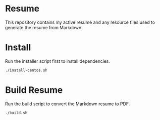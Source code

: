# Resume

This repository contains my active resume and any resource files used to generate the resume from Markdown.

# Install

Run the installer script first to install dependencies.

```bash
./install-centos.sh
```

# Build Resume

Run the build script to convert the Markdown resume to PDF.

```bash
./build.sh
```

